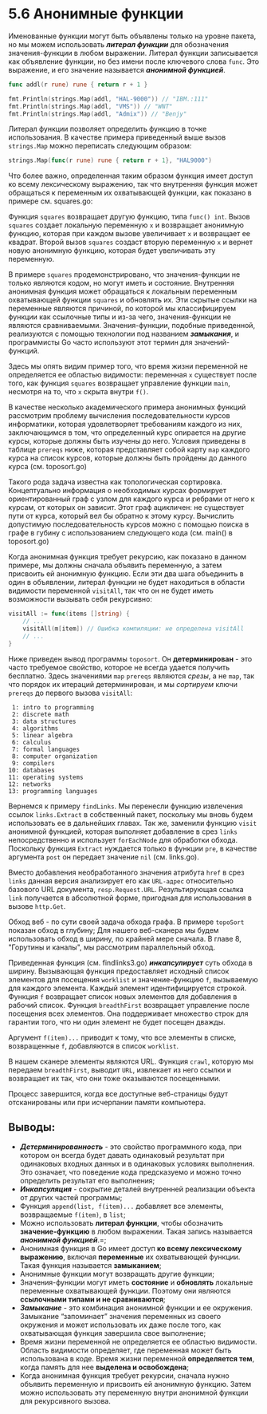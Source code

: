 # 5.6 Анонимные функции

Именованные функции могут быть объявлены только на уровне пакета, но мы можем использовать **_литерал функции_** для
обозначения значения-функции в любом выражении. Литерал функции записывается как объявление функции, но без имени после
ключевого слова `func`. Это выражение, и его значение называется **_анонимной функцией_**.

``` go
func addl(r rune) rune { return r + 1 }

fmt.Println(strings.Map(addl, "HAL-9000")) // "IBM.:111"
fmt.Println(strings.Map(addl, "VMS")) // "WNT"
fmt.Println(strings.Map(addl, "Admix")) // "Benjy"
```

Литерал функции позволяет определить функцию в точке использования. В качестве примера приведенный выше
вызов `strings.Map` можно переписать следующим образом:

``` go
strings.Map(func(r rune) rune { return r + 1}, "HAL9000")
```

Что более важно, определенная таким образом функция имеет доступ ко всему лексическому выражению, так что внутренняя
функция может обращаться к переменным их охватывающей функции, как показано в примере см. squares.go:

Функция `squares` возвращает другую функцию, типа `func() int`. Вызов `squares` создает локальную переменную `x` и
возвращает анонимную функцию, которая при каждом вызове увеличивает `x` и возвращает ее квадрат. Второй вызов `squares`
создаст вторую переменную `x` и вернет новую анонимную функцию, которая будет увеличивать эту переменную.

В примере `squares` продемонстрировано, что значения-функции не только являются кодом, но могут иметь и состояние.
Внутренняя анонимная функция может обращаться к локальным переменным охватывающей функции `squares` и обновлять их. Эти
скрытые ссылки на переменные являются причиной, по которой мы классифицируем функции как ссылочные типы и из-за чего,
значения-функции не являются сравниваемыми. Значения-функции, подобные приведенной, реализуются с помощью технологии под
названием **_замыкания_**, и программисты Go часто используют этот термин для значений-функций.

Здесь мы опять видим пример того, что время жизни переменной не определяется ее областью видимости: переменная `x`
существует после того, как функция `squares` возвращает управление функции `main`, несмотря на то, что `x` скрыта
внутри `f()`.

В качестве несколько академического примера анонимных функций рассмотрим проблему вычисления последовательности курсов
информатики, которая удовлетворяет требованиям каждого из них, заключающимся в том, что определенный курс опирается на
другие курсы, которые должны быть изучены до него. Условия приведены в таблице `prereqs` ниже, которая представляет
собой карту `map` каждого курса на список курсов, которые должны быть пройдены до данного курса (см. toposort.go)

Такого рода задача известна как топологическая сортировка. Концептуально информация о необходимых курсах формирует
ориентированный граф с узлом для каждого курса и ребрами от него к курсам, от которых он зависит. Этот граф ацикличен:
не существует пути от курса, который вел бы обратно к этому курсу. Вычислить допустимую последовательность курсов можно
с помощью поиска в графе в губину с использованием следующего кода (см. main() в toposort.go)

Когда анонимная функция требует рекурсию, как показано в данном примере, мы должны сначала объявить переменную, а затем
присвоить ей анонимную функцию. Если эти два шага объединить в один в объявлении, литерал функции не будет находиться в
области видимости переменной `visitAll`, так что он не будет иметь возможности вызывать себя рекурсивно:

``` go
visitAll := func(items []string) {
    // ...
    visitAll(m[item]) // Ошибка компиляции: не определена visitAll
    // ...
}
```

Ниже приведен вывод программы `toposort`. Он **детерминирован** - это часто требуемое свойство, которое не всегда
удается получить бесплатно. Здесь значениями `map` `prereqs` являются _срезы_, а не `map`, так что порядок их итераций
детерминирован, и мы _сортируем_ ключи `prereqs` до первого вызова `visitAll`:

```
 1: intro to programming
 2: discrete math
 3: data structures
 4: algorithms
 5: linear algebra
 6: calculus
 7: formal languages
 8: computer organization
 9: compilers
10: databases
11: operating systems
12: networks
13: programming languages
```

Вернемся к примеру `findLinks`. Мы перенесли функцию извлечения ссылок `links.Extract` в собственный пакет, поскольку мы
вновь будем использовать ее в дальнейших главах. Так же, заменили функцию `visit` анонимной функцией, которая выполняет
добавление в срез `links` непосредственно и использует `forEachNode` для обработки обхода. Поскольку функция `Extract`
нуждается только в функции `pre`, в качестве аргумента `post` он передает значение `nil` (см. links.go).

Вместо добавления необработанного значения атрибута `href` в срез `links` данная версия анализирует его как `URL-адрес`
относительно базового URL документа, `resp.Request.URL`. Результирующая ссылка `link` получается в абсолютной форме,
пригодная для использования в вызове `http.Get`.

Обход веб - по сути своей задача обхода графа. В примере `topoSort` показан обход в глубину; Для нашего веб-сканера мы
будем использовать обход в ширину, по крайней мере сначала. В главе 8, "Горутины и каналы", мы рассмотрим параллельный
обход.

Приведенная функция (см. findlinks3.go) **_инкапсулирует_** суть обхода в ширину. Вызывающая функция предоставляет
исходный
список элементов для посещения `worklist` и значение-функцию `f`, вызываемую для каждого элемента. Каждый элемент
идентифицируется строкой. Функция `f` возвращает список новых элементов для добавления в рабочий список.
Функция `breadthFirst` возвращает управление после посещения всех элементов. Она поддерживает множество строк для
гарантии того, что ни один элемент не будет посещен дважды.

Аргумент `f(item)...` приводит к тому, что все элементы в списке, возвращенные `f`, добавляются в список `worklist`.

В нашем сканере элементы являются URL. Функция `crawl`, которую мы передаем `breadthFirst`, выводит `URL`, извлекает из
него ссылки и возвращает их так, что они тоже оказываются посещенными.

Процесс завершится, когда все доступные веб-страницы будут отсканированы или при исчерпании памяти компьютера.

## Выводы:

* **_Детерминированность_** - это свойство программного кода, при котором он всегда будет давать одинаковый результат
  при одинаковых входных данных и в одинаковых условиях выполнения. Это означает, что поведение кода предсказуемо и
  можно точно определить результат его выполнения;
* **_Инкапсуляция_** - сокрытие деталей внутренней реализации объекта от других частей программы;
* Функция `append(list, f(item)...` добавляет все элементы, возвращаемые `f(item)`, в `list`;
* Можно использовать **литерал функции**, чтобы обозначить **значение-функцию** в любом выражении. Такая запись
  называется **_анонимной функцией_**.=;
* Анонимная функция в Go имеет доступ **ко всему лексическому выражению**, включая **переменные** их охватывающей
  функции. Такая функция называется **замыканием**;
* Анонимные функции могут возвращать другие функции;
* Значения-функции могут иметь **состояние** и **обновлять** локальные переменные охватывающей функции. Поэтому они
  являются **ссылочными типами и не сравниваются**;
* **_Замыкание_** - это комбинация анонимной функции и ее окружения. Замыкание “запоминает” значения переменных из
  своего окружения и может использовать их даже после того, как охватывающая функция завершила свое выполнение;
* Время жизни переменной не определяется ее областью видимости. Область видимости определяет, где переменная может быть
  использована в коде. Время жизни переменной **определяется тем**, когда память для нее **выделена и освобождена**;
* Когда анонимная функция требует рекурсии, сначала нужно объявить переменную и присвоить ей анонимную функцию. Затем
  можно использовать эту переменную внутри анонимной функции для рекурсивного вызова.